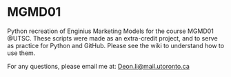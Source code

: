 # MGMD01
Python recreation of Enginius Marketing Models for the course MGMD01 @UTSC. These scripts were made as an extra-credit project, and to serve as practice for Python and GitHub. Please see the wiki to understand how to use them.

For any questions, please email me at: Deon.li@mail.utoronto.ca
